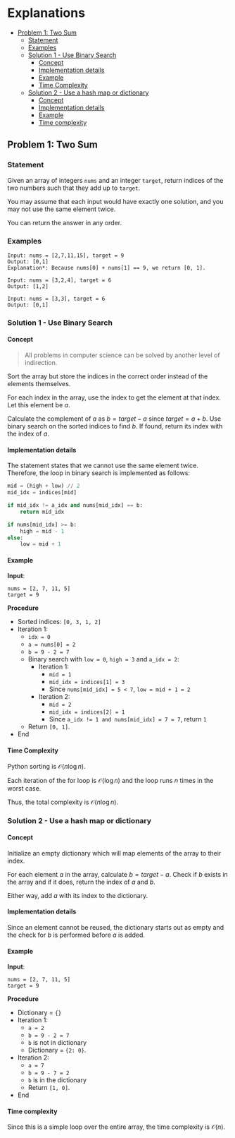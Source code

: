 # <!-- omit in toc --> Explanations

- [Problem 1: Two Sum](#problem-1-two-sum)
  - [Statement](#statement)
  - [Examples](#examples)
  - [Solution 1 - Use Binary Search](#solution-1---use-binary-search)
    - [Concept](#concept)
    - [Implementation details](#implementation-details)
    - [Example](#example)
    - [Time Complexity](#time-complexity)
  - [Solution 2 - Use a hash map or dictionary](#solution-2---use-a-hash-map-or-dictionary)
    - [Concept](#concept-1)
    - [Implementation details](#implementation-details-1)
    - [Example](#example-1)
    - [Time complexity](#time-complexity-1)

## Problem 1: Two Sum

### Statement

Given an array of integers `nums` and an integer `target`, return indices of the two numbers such that they add up to `target`.

You may assume that each input would have exactly one solution, and you may not use the same element twice.

You can return the answer in any order.

### Examples

```block
Input: nums = [2,7,11,15], target = 9
Output: [0,1]
Explanation*: Because nums[0] + nums[1] == 9, we return [0, 1].
```

```block
Input: nums = [3,2,4], target = 6
Output: [1,2]
```

```block
Input: nums = [3,3], target = 6
Output: [0,1]
```

### Solution 1 - Use Binary Search

#### Concept

> All problems in computer science can be solved by another level of indirection.

Sort the array but store the indices in the correct order instead of the elements themselves.

For each index in the array, use the index to get the element at that index. Let this element be $a$.

Calculate the complement of $a$ as $b=target-a$ since $target=a+b$. Use binary search on the sorted indices to find $b$. If found, return its index with the index of $a$.

#### Implementation details

The statement states that we cannot use the same element twice. Therefore, the loop in binary search is implemented as follows:

```python
mid = (high + low) // 2
mid_idx = indices[mid]

if mid_idx != a_idx and nums[mid_idx] == b:
    return mid_idx

if nums[mid_idx] >= b:
    high = mid - 1
else:
    low = mid + 1
```

#### Example

**Input**:

```block
nums = [2, 7, 11, 5]
target = 9
```

**Procedure**

- Sorted indices: `[0, 3, 1, 2]`
- Iteration 1:
  - `idx = 0`
  - `a = nums[0] = 2`
  - `b = 9 - 2 = 7`
  - Binary search with `low = 0`, `high = 3` and `a_idx = 2`:
    - Iteration 1:
      - `mid = 1`
      - `mid_idx = indices[1] = 3`
      - Since `nums[mid_idx] = 5 < 7`, `low = mid + 1 = 2`
    - Iteration 2:
      - `mid = 2`
      - `mid_idx = indices[2] = 1`
      - Since `a_idx != 1 and nums[mid_idx] = 7 = 7`, return `1`
  - Return `[0, 1]`.
- End

#### Time Complexity

Python sorting is $\mathcal{O}(n\log{}n)$.

Each iteration of the for loop is $\mathcal{O}(\log{}n)$ and the loop runs $n$ times in the worst case.

Thus, the total complexity is $\mathcal{O}(n\log{}n)$.

### Solution 2 - Use a hash map or dictionary

#### Concept

Initialize an empty dictionary which will map elements of the array to their index.

For each element $a$ in the array, calculate $b=target-a$. Check if $b$ exists in the array and if it does, return the index of $a$ and $b$.

Either way, add $a$ with its index to the dictionary.

#### Implementation details

Since an element cannot be reused, the dictionary starts out as empty and the check for $b$ is performed before $a$ is added.

#### Example

**Input**:

```block
nums = [2, 7, 11, 5]
target = 9
```

**Procedure**

- Dictionary = `{}`
- Iteration 1:
  - `a = 2`
  - `b = 9 - 2 = 7`
  - `b` is not in dictionary
  - Dictionary = `{2: 0}`.
- Iteration 2:
  - `a = 7`
  - `b = 9 - 7 = 2`
  - `b` is in the dictionary
  - Return `[1, 0]`.
- End

#### Time complexity

Since this is a simple loop over the entire array, the time complexity is $\mathcal{O}(n)$.
